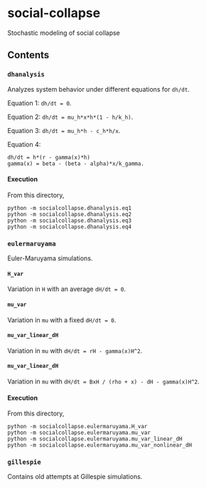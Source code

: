 # social-collapse
Stochastic modeling of social collapse

## Contents

### `dhanalysis`
Analyzes system behavior under different equations for `dh/dt`.

Equation 1: `dh/dt = 0`.

Equation 2: `dh/dt = mu_h*x*h*(1 - h/k_h)`.

Equation 3: `dh/dt = mu_h*h - c_h*h/x`.

Equation 4:
```
dh/dt = h*(r - gamma(x)*h)
gamma(x) = beta - (beta - alpha)*x/k_gamma.
```

#### Execution
From this directory,
```
python -m socialcollapse.dhanalysis.eq1
python -m socialcollapse.dhanalysis.eq2
python -m socialcollapse.dhanalysis.eq3
python -m socialcollapse.dhanalysis.eq4
```

### `eulermaruyama`
Euler-Maruyama simulations.

#### `H_var`
Variation in `H` with an average `dH/dt = 0`.

#### `mu_var`
Variation in `mu` with a fixed `dH/dt = 0`.

#### `mu_var_linear_dH`
Variation in `mu` with `dH/dt = rH - gamma(x)H^2`.

#### `mu_var_linear_dH`
Variation in `mu` with `dH/dt = BxH / (rho + x) - dH - gamma(x)H^2`.

#### Execution
From this directory,
```
python -m socialcollapse.eulermaruyama.H_var
python -m socialcollapse.eulermaruyama.mu_var
python -m socialcollapse.eulermaruyama.mu_var_linear_dH
python -m socialcollapse.eulermaruyama.mu_var_nonlinear_dH
```

### `gillespie`
Contains old attempts at Gillespie simulations.
